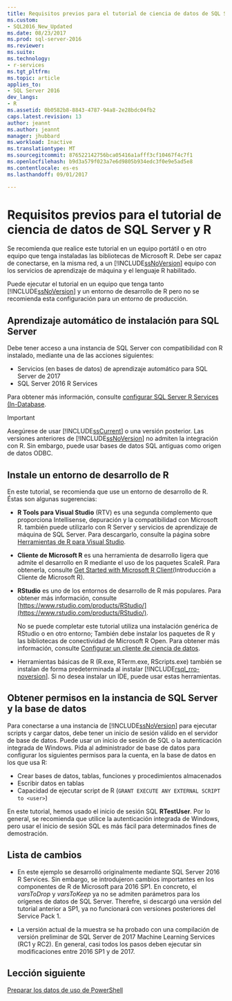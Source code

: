 ```yaml
---
title: Requisitos previos para el tutorial de ciencia de datos de SQL Server y R | Documentos de Microsoft
ms.custom:
- SQL2016_New_Updated
ms.date: 08/23/2017
ms.prod: sql-server-2016
ms.reviewer: 
ms.suite: 
ms.technology:
- r-services
ms.tgt_pltfrm: 
ms.topic: article
applies_to:
- SQL Server 2016
dev_langs:
- R
ms.assetid: 0b0582b8-8843-4787-94a8-2e28bdc04fb2
caps.latest.revision: 13
author: jeannt
ms.author: jeannt
manager: jhubbard
ms.workload: Inactive
ms.translationtype: MT
ms.sourcegitcommit: 876522142756bca05416a1afff3cf10467f4c7f1
ms.openlocfilehash: b9d3a579f023a7e6d9805b934edc3f0e9e5ad5e8
ms.contentlocale: es-es
ms.lasthandoff: 09/01/2017

---
```

# <a name="prerequisites-for-the-data-science-walkthrough-for-sql-server-and-r"></a>Requisitos previos para el tutorial de ciencia de datos de SQL Server y R

Se recomienda que realice este tutorial en un equipo portátil o en otro equipo que tenga instaladas las bibliotecas de Microsoft R. Debe ser capaz de conectarse, en la misma red, a un [!INCLUDE[ssNoVersion](../../includes/ssnoversion-md.md)] equipo con los servicios de aprendizaje de máquina y el lenguaje R habilitado.

Puede ejecutar el tutorial en un equipo que tenga tanto [!INCLUDE[ssNoVersion](../../includes/ssnoversion-md.md)] y un entorno de desarrollo de R pero no se recomienda esta configuración para un entorno de producción.

## <a name="install-machine-learning-for-sql-server"></a>Aprendizaje automático de instalación para SQL Server

Debe tener acceso a una instancia de SQL Server con compatibilidad con R instalado, mediante una de las acciones siguientes:

+ Servicios (en bases de datos) de aprendizaje automático para SQL Server de 2017
+ SQL Server 2016 R Services

Para obtener más información, consulte [configurar SQL Server R Services (In-Database](../r/set-up-sql-server-r-services-in-database.md).

> [!IMPORTANT]
> Asegúrese de usar [!INCLUDE[ssCurrent](../../includes/sscurrent-md.md)] o una versión posterior. Las versiones anteriores de [!INCLUDE[ssNoVersion](../../includes/ssnoversion-md.md)] no admiten la integración con R. Sin embargo, puede usar bases de datos SQL antiguas como origen de datos ODBC.

## <a name="install-an-r-development-environment"></a>Instale un entorno de desarrollo de R

En este tutorial, se recomienda que use un entorno de desarrollo de R. Éstas son algunas sugerencias:

- **R Tools para Visual Studio** (RTV) es una segunda complemento que proporciona Intellisense, depuración y la compatibilidad con Microsoft R. también puede utilizarlo con R Server y servicios de aprendizaje de máquina de SQL Server. Para descargarlo, consulte la página sobre [Herramientas de R para Visual Studio](https://www.visualstudio.com/features/rtvs-vs.aspx).

- **Cliente de Microsoft R** es una herramienta de desarrollo ligera que admite el desarrollo en R mediante el uso de los paquetes ScaleR. Para obtenerla, consulte [Get Started with Microsoft R Client](https://msdn.microsoft.com/microsoft-r/r-client-get-started)(Introducción a Cliente de Microsoft R).

- **RStudio** es uno de los entornos de desarrollo de R más populares. Para obtener más información, consulte [https://www.rstudio.com/products/RStudio/](https://www.rstudio.com/products/RStudio/).

    No se puede completar este tutorial utiliza una instalación genérica de RStudio o en otro entorno; También debe instalar los paquetes de R y las bibliotecas de conectividad de Microsoft R Open. Para obtener más información, consulte [Configurar un cliente de ciencia de datos](../r/set-up-a-data-science-client.md).

- Herramientas básicas de R (R.exe, RTerm.exe, RScripts.exe) también se instalan de forma predeterminada al instalar [!INCLUDE[rsql_rro-noversion](../../includes/rsql-rro-noversion-md.md)]. Si no desea instalar un IDE, puede usar estas herramientas.

## <a name="get-permissions-on-the-sql-server-instance-and-database"></a>Obtener permisos en la instancia de SQL Server y la base de datos

Para conectarse a una instancia de [!INCLUDE[ssNoVersion](../../includes/ssnoversion-md.md)] para ejecutar scripts y cargar datos, debe tener un inicio de sesión válido en el servidor de base de datos.  Puede usar un inicio de sesión de SQL o la autenticación integrada de Windows. Pida al administrador de base de datos para configurar los siguientes permisos para la cuenta, en la base de datos en los que usa R:

- Crear bases de datos, tablas, funciones y procedimientos almacenados
- Escribir datos en tablas
- Capacidad de ejecutar script de R (`GRANT EXECUTE ANY EXTERNAL SCRIPT to <user>`)

En este tutorial, hemos usado el inicio de sesión SQL **RTestUser**. Por lo general, se recomienda que utilice la autenticación integrada de Windows, pero usar el inicio de sesión SQL es más fácil para determinados fines de demostración.

## <a name="change-list"></a>Lista de cambios

+ En este ejemplo se desarrolló originalmente mediante SQL Server 2016 R Services. Sin embargo, se introdujeron cambios importantes en los componentes de R de Microsoft para 2016 SP1. En concreto, el _varsToDrop_ y _varsToKeep_ ya no se admiten parámetros para los orígenes de datos de SQL Server. Therefre, si descargó una versión del tutorial anterior a SP1, ya no funcionará con versiones posteriores del Service Pack 1.

+ La versión actual de la muestra se ha probado con una compilación de versión preliminar de SQL Server de 2017 Machine Learning Services (RC1 y RC2). En general, casi todos los pasos deben ejecutar sin modificaciones entre 2016 SP1 y de 2017.

## <a name="next-lesson"></a>Lección siguiente

[Preparar los datos de uso de PowerShell](/walkthrough-prepare-the-data.md)

